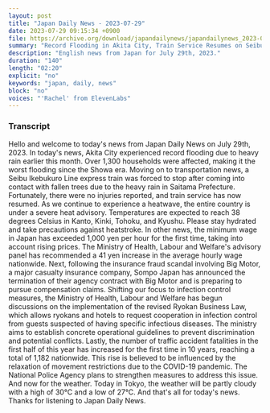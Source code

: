 ```yaml
---
layout: post
title: "Japan Daily News - 2023-07-29"
date: 2023-07-29 09:15:34 +0900
file: https://archive.org/download/japandailynews/japandailynews_2023-07-29.mp3
summary: "Record Flooding in Akita City, Train Service Resumes on Seibu Ikebukuro Line, & more…"
description: "English news from Japan for July 29th, 2023."
duration: "140"
length: "02:20"
explicit: "no"
keywords: "japan, daily, news"
block: "no"
voices: "'Rachel' from ElevenLabs"
---
```


### Transcript

Hello and welcome to today's news from Japan Daily News on July 29th, 2023. In today's news, Akita City experienced record flooding due to heavy rain earlier this month. Over 1,300 households were affected, making it the worst flooding since the Showa era. Moving on to transportation news, a Seibu Ikebukuro Line express train was forced to stop after coming into contact with fallen trees due to the heavy rain in Saitama Prefecture. Fortunately, there were no injuries reported, and train service has now resumed. As we continue to experience a heatwave, the entire country is under a severe heat advisory. Temperatures are expected to reach 38 degrees Celsius in Kanto, Kinki, Tohoku, and Kyushu. Please stay hydrated and take precautions against heatstroke. In other news, the minimum wage in Japan has exceeded 1,000 yen per hour for the first time, taking into account rising prices. The Ministry of Health, Labour and Welfare's advisory panel has recommended a 41 yen increase in the average hourly wage nationwide. Next, following the insurance fraud scandal involving Big Motor, a major casualty insurance company, Sompo Japan has announced the termination of their agency contract with Big Motor and is preparing to pursue compensation claims. Shifting our focus to infection control measures, the Ministry of Health, Labour and Welfare has begun discussions on the implementation of the revised Ryokan Business Law, which allows ryokans and hotels to request cooperation in infection control from guests suspected of having specific infectious diseases. The ministry aims to establish concrete operational guidelines to prevent discrimination and potential conflicts. Lastly, the number of traffic accident fatalities in the first half of this year has increased for the first time in 10 years, reaching a total of 1,182 nationwide. This rise is believed to be influenced by the relaxation of movement restrictions due to the COVID-19 pandemic. The National Police Agency plans to strengthen measures to address this issue. And now for the weather. Today in Tokyo, the weather will be partly cloudy with a high of 30°C and a low of 27°C.  And that's all for today's news. Thanks for listening to Japan Daily News.

